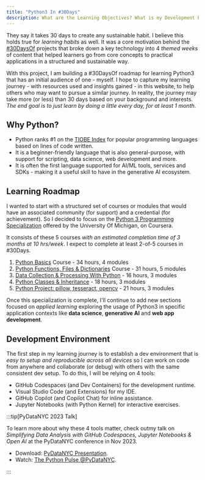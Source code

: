```yaml
---
title: "Python3 In #30Days"
description: What are the Learning Objectives? What is my Development Environment? What is the Roadmap?
---
```


They say it takes 30 days to create any sustainable habit. I believe this holds true for _learning habits_ as well. It was a core motivation behind the [#30DaysOf](https://github.com/30DaysOf) projects that broke down a key technology into 4 _themed weeks_ of content that helped learners go from core concepts to practical applications in a structured and sustainable way.

With this project, I am building a #30DaysOf roadmap for learning Python3 that has an initial audience of one - myself. I hope to capture my learning journey - with resources used and insights gained - in this website, to help others who may want to pursue a similar journey. In reality, the journey may take more (or less) than 30 days based on your background and interests. _The end goal is to just learn by doing a little every day, for at least 1 month_.



## Why Python?
 - Python ranks #1 on the [TIOBE Index](https://www.tiobe.com/tiobe-index/) for popular programming languages based on lines of code written. 
 - It is a beginner-friendly language that is also general-purpose, with support for scripting, data science, web development and more. 
 - It is often the first language supported for AI/ML tools, services and SDKs - making it a useful skill to have in the generative AI ecosystem.

## Learning Roadmap

I wanted to start with a structured set of courses or modules that would have an associated community (for support) and a credential (for achievement). So I decided to focus on the [Python 3 Programming Specialization](https://www.coursera.org/specializations/python-3-programming) offered by the University Of Michigan, on Coursera.

It consists of these 5 courses _with an estimated completion time of 3 months at 10 hrs/week_. I expect to complete at least 2-of-5 courses in #30Days.

 1. [Python Basics](https://www.coursera.org/learn/python-basics?specialization=python-3-programming) Course - 34 hours, 4 modules
 1. [Python Functions, Files & Dictionaries](https://www.coursera.org/learn/python-functions-files-dictionaries?specialization=python-3-programming) Course - 31 hours, 5 modules
 1. [Data Collection & Processing With Python](https://www.coursera.org/learn/data-collection-processing-python?specialization=python-3-programming) - 16 hours, 3 modules
 1. [Python Classes & Inheritance](https://www.coursera.org/learn/python-classes-inheritance?specialization=python-3-programming) - 18 hours, 3 modules
 1. [Python Project: pillow, tesseract, opencv](https://www.coursera.org/learn/python-project?specialization=python-3-programming) - 21 hours, 3 modules

Once this specialization is complete, I'll continue to add new sections focused on _applied learning_ exploring the usage of Python3 in specific application contexts like **data science**, **generative AI** and **web app development**.


## Development Environment

The first step in my learning journey is to establish a dev environment that is _easy to setup and reproducible across all devices_ so I can work on code from anywhere and collaborate (or debug) with others with the same consistent dev setup. To do this, I will be relying on 4 tools:
 - GitHub Codespaces (and Dev Containers) for the development runtime.
 - Visual Studio Code (and Extensions) for my IDE.
 - GitHub Copilot (and Copilot Chat) for inline assistance.
 - Jupyter Notebooks (with Python Kernel) for interactive exercises.



:::tip[PyDataNYC 2023 Talk]

To learn more about why these 4 tools matter, check outmy talk on _Simplifying Data Analysis with GitHub Codespaces, Jupyter Notebooks & Open AI_ at the PyDataNYC conference in Nov 2023.
 - Download: [PyDataNYC Presentation](https://speakerdeck.com/nitya/simplifying-data-analysis-with-github-codespaces-jupyter-notebooks-and-open-ai).
 - Watch: [The Python Pulse @PyDataNYC](https://www.youtube.com/watch?v=SiiVN7kwOZI).

:::